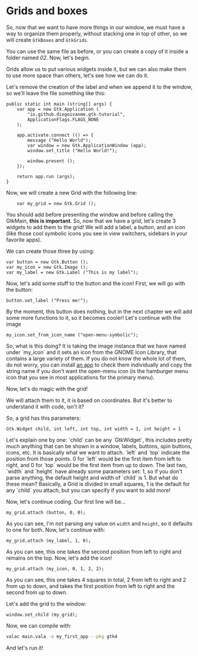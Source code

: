# Grids and boxes

So, now that we want to have more things in our window, we must have a way to organize them properly, without stacking one in top of other, so we will create `GtkBoxes` and `GtkGrids`.

You can use the same file as before, or you can create a copy of it inside a folder named *02*. Now, let's begin.

Grids allow us to put various widgets inside it, but we can also make them to use more space than others, let's see how we can do it.

Let's remove the creation of the label and when we append it to the window, so we'll leave the file something like this:

```vala
public static int main (string[] args) {
    var app = new Gtk.Application (
        "io.github.diegoivanme.gtk-tutorial",
        ApplicationFlags.FLAGS_NONE
    );

    app.activate.connect (() => {
        message ("Hello World");
        var window = new Gtk.ApplicationWindow (app);
        window.set_title ("Hello World!");

        window.present ();
    });

    return app.run (args);
}
```

Now, we will create a new Grid with the following line:

```vala
    var my_grid = new Gtk.Grid ();
```

You should add before presenting the window and before calling the GtkMain, **this is important**. So, now that we have a grid, let's create 3 widgets to add them to the grid! We will add a label, a button, and an icon (like those cool symbolic icons you see in view switchers, sidebars in your favorite apps).

We can create those three by using:

```vala
var button = new Gtk.Button ();
var my_icon = new Gtk.Image ();
var my_label = new Gtk.Label ("This is my label");
```

Now, let's add some stuff to the button and the icon! First, we will go with the button:

```
button.set_label ("Press me!");
```

By the moment, this button does nothing, but in the next chapter we will add some more functions to it, so it becomes cooler! Let's continue with the image

```
my_icon.set_from_icon_name ("open-menu-symbolic");
```

So, what is this doing? It is taking the image instance that we have named under ´my_icon´ and it sets an icon from the GNOME Icon Library, that contains a large variety of them. If you do not know the whole lot of them, do not worry, you can install [an app](https://flathub.org/apps/details/org.gnome.design.IconLibrary) to check them individually and copy the string name if you don't want the open-menu icon (is the hamburger menu icon that you see in most applications for the primary menu).

Now, let's do magic with the grid!

We will attach them to it, it is based on coordinates. But it's better to understand it with code, isn't it?

So, a grid has this parameters:

```vala
Gtk.Widget child, int left, int top, int width = 1, int height = 1 
```

Let's explain one by one: ´child´ can be any ´GtkWidget´, this includes pretty much anything that can be shown in a window, labels, buttons, spin buttons, icons, etc. It is basically what we want to attach. ´left´ and ´top´ indicate the position from those points. 0 for ´left´ would be the first item from left to right, and 0 for ´top´ would be the first item from up to down. The last two, ´width´ and ´height´ have already some parameters set: 1, so if you don't parse anything, the default height and width of ´child´ is 1. But what do these mean? Basically, a Grid is divided in small squares, 1 is the default for any ´child´ you attach, but you can specify if you want to add more!

Now, let's continue coding. Our first line will be...

```vala
my_grid.attach (button, 0, 0);
```

As you can see, I'm not parsing any value on `width` and `height`, so it defaults to one for both. Now, let's continue with:

```vala
my_grid.attach (my_label, 1, 0);
```

As you can see, this one takes the second position from left to right and remains on the top. Now, let's add the icon!

```vala
my_grid.attach (my_icon, 0, 1, 2, 2);
```

As you can see, this one takes 4 squares in total, 2 from left to right and 2 from up to down, and takes the first position from left to right and the second from up to down.

Let's add the grid to the window:

```vala
window.set_child (my_grid);
```

Now, we can compile with:

```sh
valac main.vala -o my_first_app --pkg gtk4
```

And let's run it!

